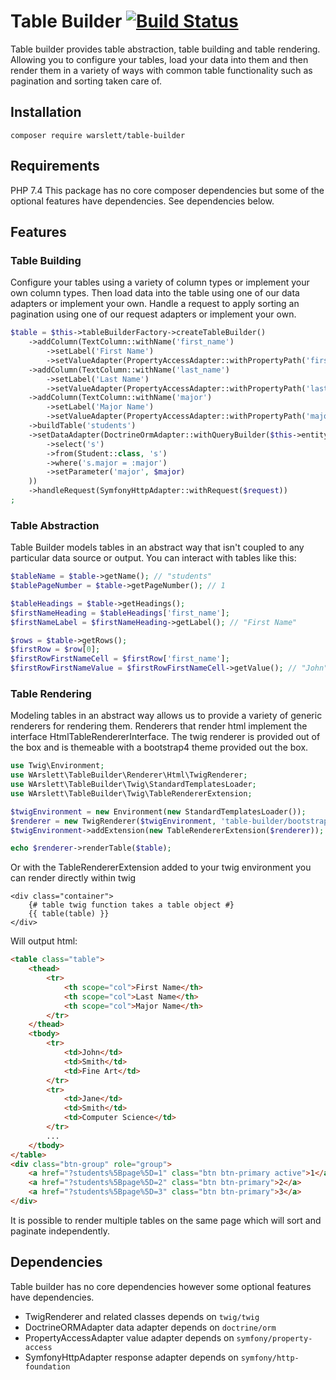 # Table Builder [![Build Status](https://circleci.com/gh/warslett/table-builder.png?style=shield)](https://circleci.com/gh/warslett/table-builder)
Table builder provides table abstraction, table building and table rendering. Allowing you to configure your tables,
load your data into them and then render them in a variety of ways with common table functionality such as pagination
and sorting taken care of.

## Installation
`composer require warslett/table-builder`

## Requirements
PHP 7.4
This package has no core composer dependencies but some of the optional features have dependencies. See dependencies
below.

## Features

### Table Building
Configure your tables using a variety of column types or implement your own column types. Then load data into the table
using one of our data adapters or implement your own. Handle a request to apply sorting an pagination using one of our
request adapters or implement your own.
``` php
$table = $this->tableBuilderFactory->createTableBuilder()
    ->addColumn(TextColumn::withName('first_name')
        ->setLabel('First Name')
        ->setValueAdapter(PropertyAccessAdapter::withPropertyPath('firstName')))
    ->addColumn(TextColumn::withName('last_name')
        ->setLabel('Last Name')
        ->setValueAdapter(PropertyAccessAdapter::withPropertyPath('lastName')))
    ->addColumn(TextColumn::withName('major')
        ->setLabel('Major Name')
        ->setValueAdapter(PropertyAccessAdapter::withPropertyPath('major.name')))
    ->buildTable('students')
    ->setDataAdapter(DoctrineOrmAdapter::withQueryBuilder($this->entityManager->createQueryBuilder()
        ->select('s')
        ->from(Student::class, 's')
        ->where('s.major = :major')
        ->setParameter('major', $major)
    ))
    ->handleRequest(SymfonyHttpAdapter::withRequest($request))
;
```

### Table Abstraction
Table Builder models tables in an abstract way that isn't coupled to any particular data source or output. You can
interact with tables like this:
``` php
$tableName = $table->getName(); // "students"
$tablePageNumber = $table->getPageNumber(); // 1

$tableHeadings = $table->getHeadings();
$firstNameHeading = $tableHeadings['first_name'];
$firstNameLabel = $firstNameHeading->getLabel(); // "First Name"

$rows = $table->getRows();
$firstRow = $row[0];
$firstRowFirstNameCell = $firstRow['first_name'];
$firstRowFirstNameValue = $firstRowFirstNameCell->getValue(); // "John"
```

### Table Rendering
Modeling tables in an abstract way allows us to provide a variety of generic renderers for rendering them. Renderers
that render html implement the interface HtmlTableRendererInterface. The twig renderer is provided out of the box and is
themeable with a bootstrap4 theme provided out the box.
``` php
use Twig\Environment;
use WArslett\TableBuilder\Renderer\Html\TwigRenderer;
use WArslett\TableBuilder\Twig\StandardTemplatesLoader;
use WArslett\TableBuilder\Twig\TableRendererExtension;

$twigEnvironment = new Environment(new StandardTemplatesLoader());
$renderer = new TwigRenderer($twigEnvironment, 'table-builder/bootstrap4.html.twig');
$twigEnvironment->addExtension(new TableRendererExtension($renderer));

echo $renderer->renderTable($table);
```
Or with the TableRendererExtension added to your twig environment you can render directly within twig
``` twig
<div class="container">
    {# table twig function takes a table object #}
    {{ table(table) }}
</div>
```
Will output html:
``` html
<table class="table">
    <thead>
        <tr>
            <th scope="col">First Name</th>
            <th scope="col">Last Name</th>
            <th scope="col">Major Name</th>
        </tr>
    </thead>
    <tbody>
        <tr>
            <td>John</td>
            <td>Smith</td>
            <td>Fine Art</td>
        </tr>
        <tr>
            <td>Jane</td>
            <td>Smith</td>
            <td>Computer Science</td>
        </tr>
        ...
    </tbody>
</table>
<div class="btn-group" role="group">
    <a href="?students%5Bpage%5D=1" class="btn btn-primary active">1</a>
    <a href="?students%5Bpage%5D=2" class="btn btn-primary">2</a>
    <a href="?students%5Bpage%5D=3" class="btn btn-primary">3</a>
</div>
```
It is possible to render multiple tables on the same page which will sort and paginate independently.

## Dependencies
Table builder has no core dependencies however some optional features have dependencies.
* TwigRenderer and related classes depends on `twig/twig`
* DoctrineORMAdapter data adapter depends on `doctrine/orm`
* PropertyAccessAdapter value adapter depends on `symfony/property-access`
* SymfonyHttpAdapter response adapter depends on `symfony/http-foundation`
